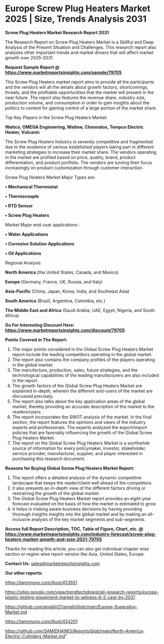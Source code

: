 # Europe Screw Plug Heaters Market 2025 | Size, Trends Analysis 2031

<strong>Screw Plug Heaters Market Research Report 2031</strong>

The Research Report on Screw Plug Heaters Market is a Skillful and Deep Analysis of the Present Situation and Challenges. This research report also analyzes other important trends and market drivers that will affect market growth over 2025-2031.

<strong>Request Sample Report @ <a href=https://www.marketreportsinsights.com/sample/79705>https://www.marketreportsinsights.com/sample/79705</a></strong>

This Screw Plug Heaters market report aims to provide all the participants and the vendors will all the details about growth factors, shortcomings, threats, and the profitable opportunities that the market will present in the near future. The report also features the revenue share, industry size, production volume, and consumption in order to gain insights about the politics to contest for gaining control of a large portion of the market share.

Top Key Players in the Screw Plug Heaters Market:

<strong>Wattco, OMEGA Engineering, Watlow, Chromalox, Tempco Electric Heater, Vulcanic</strong>

The Screw Plug Heaters Industry is severely competitive and fragmented due to the existence of various established players taking part in different marketing strategies to increase their market share. The vendors operating in the market are profiled based on price, quality, brand, product differentiation, and product portfolio. The vendors are turning their focus increasingly on product customization through customer interaction.

Screw Plug Heaters Market Major Types are:

<strong>• Mechanical Thermostat

• Thermocouple

• RTD Sensor

• Screw Plug Heaters</strong>

Market Major end-user applications :

<strong>• Water Applications

• Corrosive Solution Applications

• Oil Applications</strong>

Regional Analysis

</u><strong><b>North America</b></strong> (the United States, Canada, and Mexico)

<strong><b>Europe </b></strong>(Germany, France, UK, Russia, and Italy)

<strong><b>Asia-Pacific</b></strong> (China, Japan, Korea, India, and Southeast Asia)

<strong><b>South America</b></strong> (Brazil, Argentina, Colombia, etc.)

<strong><b>The Middle East and Africa</b></strong> (Saudi Arabia, UAE, Egypt, Nigeria, and South Africa)

<strong>Go For Interesting Discount Here: <a href=https://www.marketreportsinsights.com/discount/79705>https://www.marketreportsinsights.com/discount/79705</a></strong>

<strong>Points Covered in The Report:</strong>
<ol>
  <li>The major points considered in the Global Screw Plug Heaters Market report include the leading competitors operating in the global market.</li>
  <li>The report also contains the company profiles of the players operating in the global market.</li>
  <li>The manufacture, production, sales, future strategies, and the technological capabilities of the leading manufacturers are also included in the report.</li>
  <li>The growth factors of the Global Screw Plug Heaters Market are explained in-depth, wherein the different end-users of the market are discussed precisely.</li>
  <li>The report also talks about the key application areas of the global market, thereby providing an accurate description of the market to the readers/users.</li>
  <li>The report incorporates the SWOT analysis of the market. In the final section, the report features the opinions and views of the industry experts and professionals. The experts analyzed the export/import policies that are favorably influencing the growth of the Global Screw Plug Heaters Market.</li>
  <li>The report on the Global Screw Plug Heaters Market is a worthwhile source of information for every policymaker, investor, stakeholder, service provider, manufacturer, supplier, and player interested in purchasing this research document.</li>
</ol>
<strong>Reasons for Buying Global Screw Plug Heaters Market Report:</strong>

<ol>
  <li>The report offers a detailed analysis of the dynamic competitive landscape that keeps the reader/client well ahead of the competitors.</li>
  <li>It also presents an in-depth view of the different factors driving or restraining the growth of the global market.</li>
  <li>The Global Screw Plug Heaters Market report provides an eight-year forecast evaluated on the basis of how the market is estimated to grow.</li>
  <li>It helps in making aware business decisions by having providing thorough insights insights into the global market and by making an all-inclusive analysis of the key market segments and sub-segments.</li>
</ol>
<strong>Access full Report Description, TOC, Table of Figure, Chart, etc. @ <a href=https://www.marketreportsinsights.com/industry-forecast/screw-plug-heaters-market-growth-and-size-2021-79705>https://www.marketreportsinsights.com/industry-forecast/screw-plug-heaters-market-growth-and-size-2021-79705</a></strong>


Thanks for reading this article; you can also get individual chapter wise section or region wise report version like Asia, United States, Europe.

<strong>Contact Us:</strong>
sales@marketreportsinsights.com

<strong>Our other reports:</strong>

<a href=https://tanomuno.com/illust/453551>https://tanomuno.com/illust/453551</a>

<a href=https://sites.google.com/view/trendtechdigest/all-research-reports/europe-plastic-testing-equipment-market-to-witness-6-2-cagr-by-2031>https://sites.google.com/view/trendtechdigest/all-research-reports/europe-plastic-testing-equipment-market-to-witness-6-2-cagr-by-2031</a>

<a href=https://github.com/anjaliiii21/anjalii/blob/main/Europe-Superalloy-Market.md>https://github.com/anjaliiii21/anjalii/blob/main/Europe-Superalloy-Market.md</a>

<a href=https://tanomuno.com/illust/454201>https://tanomuno.com/illust/454201</a>

<a href=https://github.com/SAMIDHA963/Reports/blob/main/North-America-Electric-Cylinders-Market.md>https://github.com/SAMIDHA963/Reports/blob/main/North-America-Electric-Cylinders-Market.md</a>"
